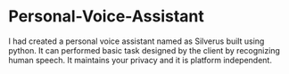 # Personal-Voice-Assistant

I had created a personal voice assistant named as Silverus built using python. It can performed basic task designed by the client by recognizing human speech.
It maintains your privacy and it is platform independent.
